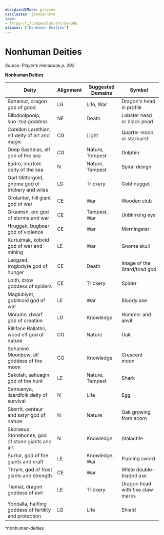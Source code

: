 ```yaml
---
obsidianUIMode: preview
cssclasses: json5e-note
tags:
- ttrpg-cli/compendium/src/5e/phb
aliases: ["Nonhuman Deities"]
---
```

# Nonhuman Deities
*Source: Player's Handbook p. 293* 

**Nonhuman Deities**

| Deity | Alignment | Suggested Domains | Symbol |
|-------|-----------|-------------------|--------|
| Bahamut, dragon god of good | LG | Life, War | Dragon's head in profile |
| Blibdoolpoolp, kuo-toa goddess | NE | Death | Lobster head or black pearl |
| Corellon Larethian, elf deity of art and magic | CG | Light | Quarter moon or starburst |
| Deep Sashelas, elf god of the sea | CG | Nature, Tempest | Dolphin |
| Eadro, merfolk deity of the sea | N | Nature, Tempest | Spiral design |
| Garl Glittergold, gnome god of trickery and wiles | LG | Trickery | Gold nugget |
| Grolantor, hill giant god of war | CE | War | Wooden club |
| Gruumsh, orc god of storms and war | CE | Tempest, War | Unblinking eye |
| Hruggek, bugbear god of violence | CE | War | Morningstar |
| Kurtulmak, kobold god of war and mining | LE | War | Gnome skull |
| Laogzed, troglodyte god of hunger | CE | Death | Image of the lizard/toad god |
| Lolth, drow goddess of spiders | CE | Trickery | Spider |
| Maglubiyet, goblinoid god of war | LE | War | Bloody axe |
| Moradin, dwarf god of creation | LG | Knowledge | Hammer and anvil |
| Rillifane Rallathil, wood elf god of nature | CG | Nature | Oak |
| Sehanine Moonbow, elf goddess of the moon | CG | Knowledge | Crescent moon |
| Sekolah, sahuagin god of the hunt | LE | Nature, Tempest | Shark |
| Semuanya, lizardfolk deity of survival | N | Life | Egg |
| Skerrit, centaur and satyr god of nature | N | Nature | Oak growing from acorn |
| Skoraeus Stonebones, god of stone giants and art | N | Knowledge | Stalactite |
| Surtur, god of fire giants and craft | LE | Knowledge, War | Flaming sword |
| Thrym, god of frost giants and strength | CE | War | White double-bladed axe |
| Tiamat, dragon goddess of evil | LE | Trickery | Dragon head with five claw marks |
| Yondalla, halfling goddess of fertility and protection | LG | Life | Shield |
^nonhuman-deities